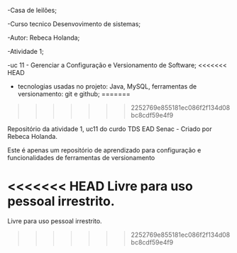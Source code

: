-Casa de leilões;

-Curso tecnico Desenvovimento de sistemas;

-Autor: Rebeca Holanda;

-Atividade 1;

-uc 11 - Gerenciar a Configuração e Versionamento de Software;
<<<<<<< HEAD
- tecnologias usadas no projeto: Java, MySQL, ferramentas de versionamento: git e github;
=======
>>>>>>> 2252769e855181ec086f2f134d08bc8cdf59e4f9



Repositório da atividade 1, uc11 do curdo TDS EAD Senac - Criado por Rebeca Holanda.

Este é apenas um repositório de aprendizado para configuração e funcionalidades de ferramentas de versionamento

<<<<<<< HEAD
Livre para uso pessoal irrestrito.
=======
Livre para uso pessoal irrestrito.
>>>>>>> 2252769e855181ec086f2f134d08bc8cdf59e4f9

